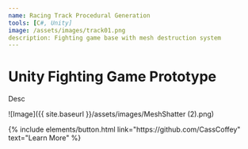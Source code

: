 ```yaml
---
name: Racing Track Procedural Generation
tools: [C#, Unity]
image: /assets/images/track01.png
description: Fighting game base with mesh destruction system
---
```


# Unity Fighting Game Prototype

Desc

![Image]({{ site.baseurl }}/assets/images/MeshShatter (2).png)

<p class="text-center">
{% include elements/button.html link="https://github.com/CassCoffey" text="Learn More" %}
</p>
